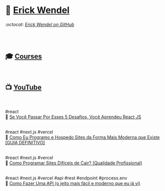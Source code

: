 # :link: [Erick Wendel](https://erickwendel.com.br/)
###### :octocat: [Erick Wendel on GitHub](https://github.com/ErickWendel)  
<br>

## :mortar_board: [Courses](https://cursos.erickwendel.com.br/)
<br>

## :tv: [YouTube](https://www.youtube.com/ErickWendelTreinamentos)
<br>

#react  
:link: [Se Você Passar Por Esses 5 Desafios, Você Aprendeu React JS](./20201102)  
<br>

#react #next.js #vercel  
:link: [Como Eu Programo e Hospedo Sites da Forma Mais Moderna que Existe [GUIA DEFINITIVO]](./20201109)  
<br>

#react #next.js #vercel  
:link: [Como Programar Sites Difíceis de Cair? (Qualidade Profissional)](./20201130)  
<br>

#react #next.js #vercel #api #rest #endpoint #process.env  
:link: [Como Fazer Uma API (o jeito mais fácil e moderno que eu já vi)](./20210118)  
<br>